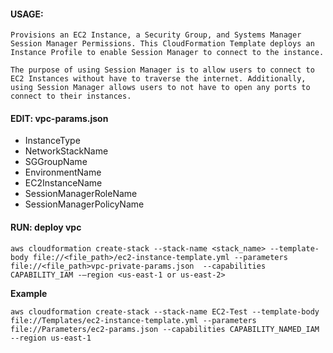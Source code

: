 #### USAGE:
```
Provisions an EC2 Instance, a Security Group, and Systems Manager Session Manager Permissions. This CloudFormation Template deploys an Instance Profile to enable Session Manager to connect to the instance.

The purpose of using Session Manager is to allow users to connect to EC2 Instances without have to traverse the internet. Additionally, using Session Manager allows users to not have to open any ports to connect to their instances. 
```

#### EDIT: vpc-params.json
- InstanceType
- NetworkStackName
- SGGroupName
- EnvironmentName
- EC2InstanceName
- SessionManagerRoleName
- SessionManagerPolicyName

#### RUN: deploy vpc

```
aws cloudformation create-stack --stack-name <stack_name> --template-body file://<file_path>/ec2-instance-template.yml --parameters file://<file_path>vpc-private-params.json  --capabilities CAPABILITY_IAM -—region <us-east-1 or us-east-2>
```

**Example**
```
aws cloudformation create-stack --stack-name EC2-Test --template-body file://Templates/ec2-instance-template.yml --parameters file://Parameters/ec2-params.json --capabilities CAPABILITY_NAMED_IAM --region us-east-1

```
